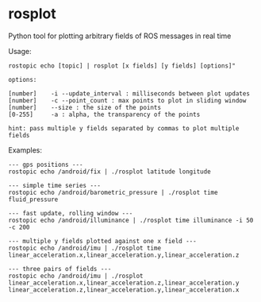 rosplot
=======

Python tool for plotting arbitrary fields of ROS messages in real time

Usage:

    rostopic echo [topic] | rosplot [x fields] [y fields] [options]"

    options:
            
    [number]    -i --update_interval : milliseconds between plot updates
    [number]    -c --point_count : max points to plot in sliding window
    [number]    --size : the size of the points
    [0-255]     -a : alpha, the transparency of the points

    hint: pass multiple y fields separated by commas to plot multiple fields
                
Examples:

    --- gps positions ---
    rostopic echo /android/fix | ./rosplot latitude longitude

    --- simple time series ---
    rostopic echo /android/barometric_pressure | ./rosplot time fluid_pressure

    --- fast update, rolling window ---
    rostopic echo /android/illuminance | ./rosplot time illuminance -i 50 -c 200

    --- multiple y fields plotted against one x field ---
    rostopic echo /android/imu | ./rosplot time linear_acceleration.x,linear_acceleration.y,linear_acceleration.z

    --- three pairs of fields ---
    rostopic echo /android/imu | ./rosplot linear_acceleration.x,linear_acceleration.z,linear_acceleration.y linear_acceleration.z,linear_acceleration.y,linear_acceleration.x
